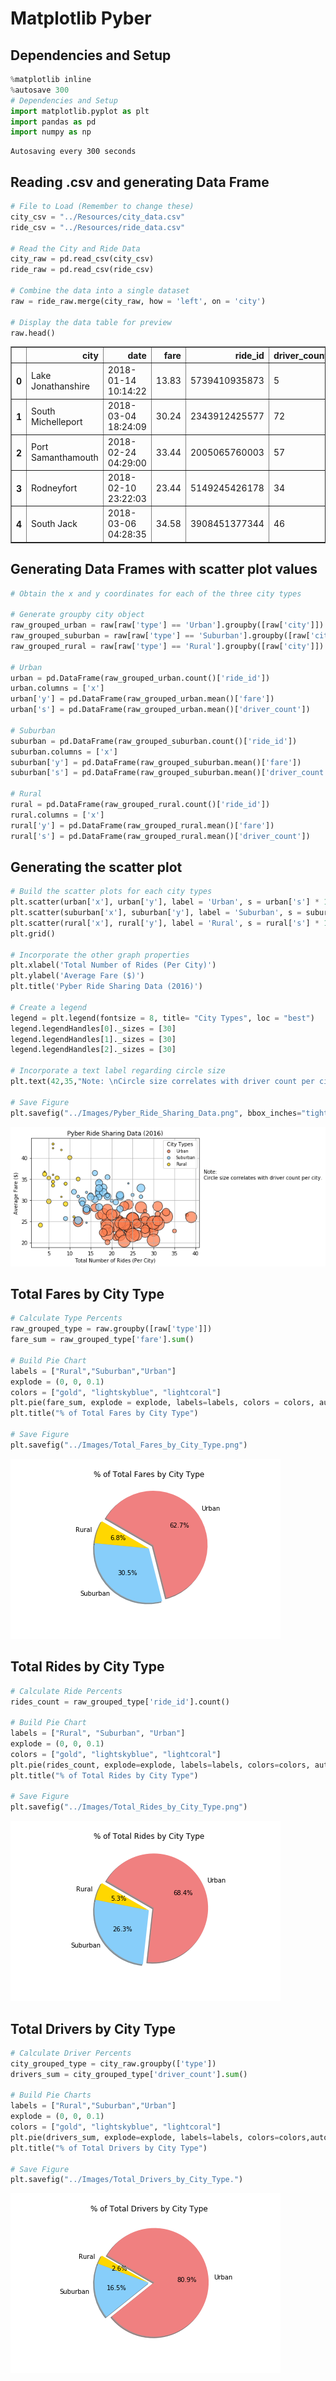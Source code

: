# Matplotlib Pyber

## Dependencies and Setup


```python
%matplotlib inline
%autosave 300
# Dependencies and Setup
import matplotlib.pyplot as plt
import pandas as pd
import numpy as np
```

    Autosaving every 300 seconds
    
## Reading .csv and generating Data Frame


```python
# File to Load (Remember to change these)
city_csv = "../Resources/city_data.csv"
ride_csv = "../Resources/ride_data.csv"

# Read the City and Ride Data
city_raw = pd.read_csv(city_csv)
ride_raw = pd.read_csv(ride_csv)

# Combine the data into a single dataset
raw = ride_raw.merge(city_raw, how = 'left', on = 'city')

# Display the data table for preview
raw.head()
```

<table border="1" class="dataframe">
  <thead>
    <tr style="text-align: right;">
      <th></th>
      <th>city</th>
      <th>date</th>
      <th>fare</th>
      <th>ride_id</th>
      <th>driver_count</th>
      <th>type</th>
    </tr>
  </thead>
  <tbody>
    <tr>
      <th>0</th>
      <td>Lake Jonathanshire</td>
      <td>2018-01-14 10:14:22</td>
      <td>13.83</td>
      <td>5739410935873</td>
      <td>5</td>
      <td>Urban</td>
    </tr>
    <tr>
      <th>1</th>
      <td>South Michelleport</td>
      <td>2018-03-04 18:24:09</td>
      <td>30.24</td>
      <td>2343912425577</td>
      <td>72</td>
      <td>Urban</td>
    </tr>
    <tr>
      <th>2</th>
      <td>Port Samanthamouth</td>
      <td>2018-02-24 04:29:00</td>
      <td>33.44</td>
      <td>2005065760003</td>
      <td>57</td>
      <td>Urban</td>
    </tr>
    <tr>
      <th>3</th>
      <td>Rodneyfort</td>
      <td>2018-02-10 23:22:03</td>
      <td>23.44</td>
      <td>5149245426178</td>
      <td>34</td>
      <td>Urban</td>
    </tr>
    <tr>
      <th>4</th>
      <td>South Jack</td>
      <td>2018-03-06 04:28:35</td>
      <td>34.58</td>
      <td>3908451377344</td>
      <td>46</td>
      <td>Urban</td>
    </tr>
  </tbody>
</table>
</div>



## Generating Data Frames with scatter plot values


```python
# Obtain the x and y coordinates for each of the three city types

# Generate groupby city object
raw_grouped_urban = raw[raw['type'] == 'Urban'].groupby([raw['city']])
raw_grouped_suburban = raw[raw['type'] == 'Suburban'].groupby([raw['city']])
raw_grouped_rural = raw[raw['type'] == 'Rural'].groupby([raw['city']])

# Urban
urban = pd.DataFrame(raw_grouped_urban.count()['ride_id'])
urban.columns = ['x']
urban['y'] = pd.DataFrame(raw_grouped_urban.mean()['fare'])
urban['s'] = pd.DataFrame(raw_grouped_urban.mean()['driver_count'])

# Suburban
suburban = pd.DataFrame(raw_grouped_suburban.count()['ride_id'])
suburban.columns = ['x']
suburban['y'] = pd.DataFrame(raw_grouped_suburban.mean()['fare'])
suburban['s'] = pd.DataFrame(raw_grouped_suburban.mean()['driver_count'])

# Rural
rural = pd.DataFrame(raw_grouped_rural.count()['ride_id'])
rural.columns = ['x']
rural['y'] = pd.DataFrame(raw_grouped_rural.mean()['fare'])
rural['s'] = pd.DataFrame(raw_grouped_rural.mean()['driver_count'])
```

## Generating the scatter plot


```python
# Build the scatter plots for each city types
plt.scatter(urban['x'], urban['y'], label = 'Urban', s = urban['s'] * 10, color = ['coral'], edgecolor = 'black', alpha = .75, marker = 'o')
plt.scatter(suburban['x'], suburban['y'], label = 'Suburban', s = suburban['s'] * 10, color = ['lightskyblue'], edgecolor = 'black', alpha = .75, marker = 'o')
plt.scatter(rural['x'], rural['y'], label = 'Rural', s = rural['s'] * 10, color = ['gold'], edgecolor = 'black', alpha = .75, marker = 'o')
plt.grid()

# Incorporate the other graph properties
plt.xlabel('Total Number of Rides (Per City)')
plt.ylabel('Average Fare ($)')
plt.title('Pyber Ride Sharing Data (2016)')

# Create a legend
legend = plt.legend(fontsize = 8, title= "City Types", loc = "best") 
legend.legendHandles[0]._sizes = [30]
legend.legendHandles[1]._sizes = [30]
legend.legendHandles[2]._sizes = [30]

# Incorporate a text label regarding circle size
plt.text(42,35,"Note: \nCircle size correlates with driver count per city.", fontsize = 10)

# Save Figure
plt.savefig("../Images/Pyber_Ride_Sharing_Data.png", bbox_inches="tight")
```

![Bubble Plot](Images/Pyber_Ride_Sharing_Data.png)


## Total Fares by City Type


```python
# Calculate Type Percents
raw_grouped_type = raw.groupby([raw['type']])
fare_sum = raw_grouped_type['fare'].sum()

# Build Pie Chart
labels = ["Rural","Suburban","Urban"]
explode = (0, 0, 0.1)
colors = ["gold", "lightskyblue", "lightcoral"]
plt.pie(fare_sum, explode = explode, labels=labels, colors = colors, autopct = "%1.1f%%", shadow = True, startangle = 150)
plt.title("% of Total Fares by City Type")

# Save Figure
plt.savefig("../Images/Total_Fares_by_City_Type.png")
```

![Total Fares by City Type](Images/Total_Fares_by_City_Type.png)


## Total Rides by City Type


```python
# Calculate Ride Percents
rides_count = raw_grouped_type['ride_id'].count()

# Build Pie Chart
labels = ["Rural", "Suburban", "Urban"]
explode = (0, 0, 0.1)
colors = ["gold", "lightskyblue", "lightcoral"]
plt.pie(rides_count, explode=explode, labels=labels, colors=colors, autopct="%1.1f%%", shadow=True, startangle=150)
plt.title("% of Total Rides by City Type")

# Save Figure
plt.savefig("../Images/Total_Rides_by_City_Type.png")
```

![Total Rides by City Type](Images/Total_Rides_by_City_Type.png)


## Total Drivers by City Type


```python
# Calculate Driver Percents
city_grouped_type = city_raw.groupby(['type'])
drivers_sum = city_grouped_type['driver_count'].sum()

# Build Pie Charts
labels = ["Rural","Suburban","Urban"]
explode = (0, 0, 0.1)
colors = ["gold", "lightskyblue", "lightcoral"]
plt.pie(drivers_sum, explode=explode, labels=labels, colors=colors,autopct="%1.1f%%", shadow=True, startangle=150)
plt.title("% of Total Drivers by City Type")

# Save Figure
plt.savefig("../Images/Total_Drivers_by_City_Type.")
```

![Total Drivers by City Type](Images/Total_Drivers_by_City_Type.png)
